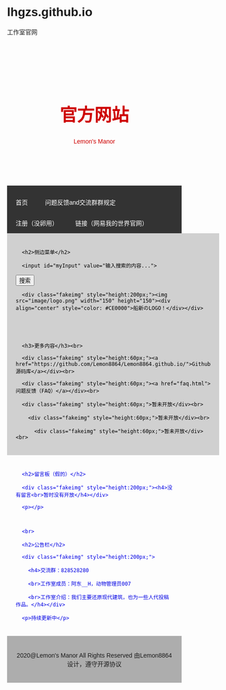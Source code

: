 # lhgzs.github.io
工作室官网
<!DOCTYPE html>

<html>

<head>

<title>官方网站</title>

<link rel="shortcut icon" href="icon/lemon2.ico" type="image/x-icon">

<meta charset="UTF-8">

<meta name="viewport" content="width=device-width, initial-scale=1">

<script>

function setCookie(cname,cvalue,exdays){

  var d = new Date();

  d.setTime(d.getTime()+(exdays*24*60*60*1000));

  var expires = "expires="+d.toGMTString();

  document.cookie = cname+"="+cvalue+"; "+expires;

}

function getCookie(cname){

  var name = cname + "=";

  var ca = document.cookie.split(';');

  for(var i=0; i<ca.length; i++) {

    var c = ca[i].trim();

    if (c.indexOf(name)==0) { return c.substring(name.length,c.length); }

  }

  return "";

}

function checkCookie(){

  var user=getCookie("username");

  if (user!=""){

    alert("欢迎 " + user + " 再次访问本站");

  }

  else {

    user = prompt("请输入你的名字(可以随便输入，作为cookies保存）","");

      if (user!="" && user!=null){

        setCookie("username",user,30);

      }

  }

}

</script>

<style>

* {

    box-sizing: border-box;

}

/* body 样式 */

body {

    font-family: Arial;

    margin: 0;

}

/* 标题 */

.header {

    padding: 80px;

    text-align: center;

    background-image:url(image/minecraft-003.jpg);

    background-size: 100%;

    color: white;

}

/* 标题字体加大 */

.header h1 {

    font-size: 40px;

}

/* 导航 */

.navbar {

    overflow: hidden;

    background-color: #333;

}

/* 导航栏样式 */

.navbar a {

    float: left;

    display: block;

    color: white;

    text-align: center;

    padding: 14px 20px;

    text-decoration: none;

}

/* 右侧链接*/

.navbar a.right {

    float: right;

}

/* 鼠标移动到链接的颜色 */

.navbar a:hover {

    background-color: #ddd;

    color: black;

}

/* 列容器 */

.row {  

    display: -ms-flexbox; /* IE10 */

    display: flex;

    -ms-flex-wrap: wrap; /* IE10 */

    flex-wrap: wrap;

}

/* 创建两个列 */

/* 边栏 */

.side {

    -ms-flex: 30%; /* IE10 */

    flex: 30%;

    background-color: #d0d0d0;

    padding: 20px;

}

/* 主要的内容区域 */

.main {   

    -ms-flex: 70%; /* IE10 */

    flex: 70%;

    background: url(image/background.jpg) no-repeat;

    background-size: 100% 100%;

    padding: 20px;

}

/* 测试图片 */

.fakeimg {

    background-color: #aaa;

    width: 100%;

    padding: 20px;

}

/* 底部 */

.footer {

    padding: 20px;

    text-align: center;

    background: #ADADAD;

}

/* 响应式布局 - 在屏幕设备宽度尺寸小于 700px 时, 让两栏上下堆叠显示 */

@media screen and (max-width: 700px) {

    .row {   

        flex-direction: column;

    }

}

/* 响应式布局 - 在屏幕设备宽度尺寸小于 400px 时, 让导航栏目上下堆叠显示 */

@media screen and (max-width: 400px) {

    .navbar a {

        float: none;

        width: 100%;

    }

}

</style>

</head>

<body onload="checkCookie()">

<div class="header" style="color: #CE0000">

  <h1>官方网站</h1>

  <p>Lemon's Manor</p>

</div>

<div class="navbar">

  <a href="index.html">首页</a>

  <a href="faq.html">问题反馈and交流群群规定</a>

  <a href="login.html">注册（没卵用）</a>

  <a href="mc.163.com">链接（网易我的世界官网）</a>

</div>

<div class="row">

  <div class="side" style="color: #000000">

      <h2>侧边菜单</h2>

      <input id="myInput" value="输入搜索的内容...">

<button id="myBtn" onclick="javascript:alert('想得美，搜索个毛线啊')">搜索</button>

      <div class="fakeimg" style="height:200px;"><img src="image/logo.png" width="150" height="150"><div align="center" style="color: #CE0000">船新のLOGO！</div></div>

      

      

      <h3>更多内容</h3><br>

      <div class="fakeimg" style="height:60px;"><a href="https://github.com/Lemon8864/Lemon8864.github.io/">Github源码库</a></div><br>

      <div class="fakeimg" style="height:60px;"><a href="faq.html">问题反馈（FAQ）</a></div><br>

      <div class="fakeimg" style="height:60px;">暂未开放</div><br>

        <div class="fakeimg" style="height:60px;">暂未开放</div><br>

          <div class="fakeimg" style="height:60px;">暂未开放</div><br>

  </div>

  <div class="main" style="color: #0000E3">

      <h2>留言板（假的）</h2>

      <div class="fakeimg" style="height:200px;"><h4>没有留言<br>暂时没有开放</h4></div>

      <p></p>

    

      <br>

      <h2>公告栏</h2>

      <div class="fakeimg" style="height:200px;">

        <h4>交流群：828528280

        <br>工作室成员：阿东__H，动物管理员007

        <br>工作室介绍：我们主要还原现代建筑，也为一些人代投稿作品。</h4></div>

      <p>持续更新中</p>

  </div>

  

</div>

<div class="footer">

  <p>2020@Lemon's Manor All Rights Reserved 由Lemon8864设计，遵守开源协议</p>

</div>

</body>

</html>

